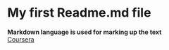 # My first Readme.md file
**Markdown language is used for marking up the text**     
[Coursera](https://www.coursera.org)


